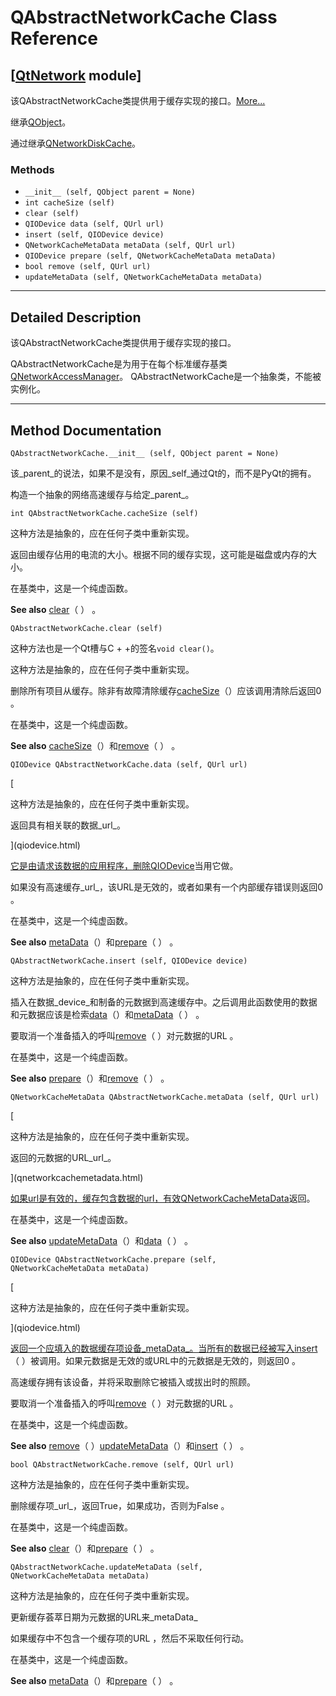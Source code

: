 # QAbstractNetworkCache Class Reference

## [[QtNetwork](index.htm) module]

该QAbstractNetworkCache类提供用于缓存实现的接口。[More...](#details)

继承[QObject](qobject.html)。

通过继承[QNetworkDiskCache](qnetworkdiskcache.html)。

### Methods

*   `__init__ (self, QObject parent = None)`
*   `int cacheSize (self)`
*   `clear (self)`
*   `QIODevice data (self, QUrl url)`
*   `insert (self, QIODevice device)`
*   `QNetworkCacheMetaData metaData (self, QUrl url)`
*   `QIODevice prepare (self, QNetworkCacheMetaData metaData)`
*   `bool remove (self, QUrl url)`
*   `updateMetaData (self, QNetworkCacheMetaData metaData)`

* * *

## Detailed Description

该QAbstractNetworkCache类提供用于缓存实现的接口。

QAbstractNetworkCache是为用于在每个标准缓存基类[QNetworkAccessManager](qnetworkaccessmanager.html)。 QAbstractNetworkCache是一个抽象类，不能被实例化。

* * *

## Method Documentation

```
QAbstractNetworkCache.__init__ (self, QObject parent = None)
```

该_parent_的说法，如果不是没有，原因_self_通过Qt的，而不是PyQt的拥有。

构造一个抽象的网络高速缓存与给定_parent_。

```
int QAbstractNetworkCache.cacheSize (self)
```

这种方法是抽象的，应在任何子类中重新实现。

返回由缓存佔用的电流的大小。根据不同的缓存实现，这可能是磁盘或内存的大小。

在基类中，这是一个纯虚函数。

**See also** [clear](qabstractnetworkcache.html#clear)（ ） 。

```
QAbstractNetworkCache.clear (self)
```

这种方法也是一个Qt槽与C + +的签名`void clear()`。

这种方法是抽象的，应在任何子类中重新实现。

删除所有项目从缓存。除非有故障清除缓存[cacheSize](qabstractnetworkcache.html#cacheSize)（）应该调用清除后返回0 。

在基类中，这是一个纯虚函数。

**See also** [cacheSize](qabstractnetworkcache.html#cacheSize)（）和[remove](qabstractnetworkcache.html#remove)（ ） 。

```
QIODevice QAbstractNetworkCache.data (self, QUrl url)
```

[

这种方法是抽象的，应在任何子类中重新实现。

返回具有相关联的数据_url_。

](qiodevice.html)

[它是由请求该数据的应用程序，删除](qiodevice.html)[QIODevice](qiodevice.html)当用它做。

如果没有高速缓存_url_，该URL是无效的，或者如果有一个内部缓存错误则返回0 。

在基类中，这是一个纯虚函数。

**See also** [metaData](qabstractnetworkcache.html#metaData)（）和[prepare](qabstractnetworkcache.html#prepare)（ ） 。

```
QAbstractNetworkCache.insert (self, QIODevice device)
```

这种方法是抽象的，应在任何子类中重新实现。

插入在数据_device_和制备的元数据到高速缓存中。之后调用此函数使用的数据和元数据应该是检索[data](qabstractnetworkcache.html#data)（）和[metaData](qabstractnetworkcache.html#metaData)（ ） 。

要取消一个准备插入的呼叫[remove](qabstractnetworkcache.html#remove)（ ）对元数据的URL 。

在基类中，这是一个纯虚函数。

**See also** [prepare](qabstractnetworkcache.html#prepare)（）和[remove](qabstractnetworkcache.html#remove)（ ） 。

```
QNetworkCacheMetaData QAbstractNetworkCache.metaData (self, QUrl url)
```

[

这种方法是抽象的，应在任何子类中重新实现。

返回的元数据的URL_url_。

](qnetworkcachemetadata.html)

[如果url是有效的，缓存包含数据的url，有效](qnetworkcachemetadata.html)[QNetworkCacheMetaData](qnetworkcachemetadata.html)返回。

在基类中，这是一个纯虚函数。

**See also** [updateMetaData](qabstractnetworkcache.html#updateMetaData)（）和[data](qabstractnetworkcache.html#data)（ ） 。

```
QIODevice QAbstractNetworkCache.prepare (self, QNetworkCacheMetaData metaData)
```

[

这种方法是抽象的，应在任何子类中重新实现。

](qiodevice.html)

[返回一个应填入的数据缓存项设备_metaData_。当所有的数据已经被写入](qiodevice.html)[insert](qabstractnetworkcache.html#insert)（ ）被调用。如果元数据是无效的或URL中的元数据是无效的，则返回0 。

高速缓存拥有该设备，并将采取删除它被插入或拔出时的照顾。

要取消一个准备插入的呼叫[remove](qabstractnetworkcache.html#remove)（ ）对元数据的URL 。

在基类中，这是一个纯虚函数。

**See also** [remove](qabstractnetworkcache.html#remove)（ ）[updateMetaData](qabstractnetworkcache.html#updateMetaData)（）和[insert](qabstractnetworkcache.html#insert)（ ） 。

```
bool QAbstractNetworkCache.remove (self, QUrl url)
```

这种方法是抽象的，应在任何子类中重新实现。

删除缓存项_url_，返回True，如果成功，否则为False 。

在基类中，这是一个纯虚函数。

**See also** [clear](qabstractnetworkcache.html#clear)（）和[prepare](qabstractnetworkcache.html#prepare)（ ） 。

```
QAbstractNetworkCache.updateMetaData (self, QNetworkCacheMetaData metaData)
```

这种方法是抽象的，应在任何子类中重新实现。

更新缓存荟萃日期为元数据的URL来_metaData_

如果缓存中不包含一个缓存项的URL ，然后不采取任何行动。

在基类中，这是一个纯虚函数。

**See also** [metaData](qabstractnetworkcache.html#metaData)（）和[prepare](qabstractnetworkcache.html#prepare)（ ） 。